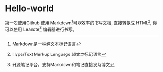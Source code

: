 # Hello-world
第一次使用Github
使用 Markdown[^1]可以效率的书写文档, 直接转换成 HTML[^2], 你可以使用 Leanote[^L] 编辑器进行书写。

[^1]:Markdown是一种纯文本标记语言

[^2]:HyperText Markup Language 超文本标记语言

[^L]:开源笔记平台，支持Markdown和笔记直接发为博文
